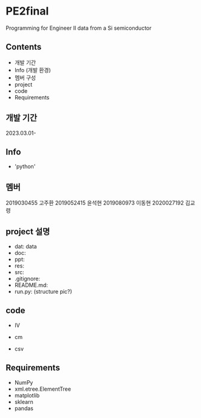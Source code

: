 # PE2final
Programming for Engineer Ⅱ
data from a Si semiconductor

## Contents
- 개발 기간
- Info (개발 환경)
- 멤버 구성
- project
- code
- Requirements

## 개발 기간
2023.03.01-

## Info
- 'python'

## 멤버
2019030455 고주환
2019052415 윤석현
2019080973 이동현
2020027192 김교령

## project 설명
- dat: data
- doc:
- ppt:
- res:
- src:
- .gitignore:
- README.md:
- run.py:
(structure pic?)

## code
- IV

- cm

- csv

## Requirements
- NumPy
- xml.etree.ElementTree
- matplotlib
- sklearn
- pandas
